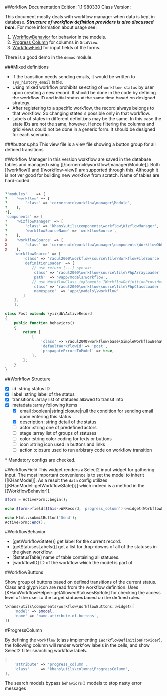 #Workflow
Documentation Edition: 1.1-980330
Class Version: 


This document mostly deals with workflow manager when data is kept in database.
*__Structure of workflow definition providers is also discussed here.__*
For more information about usage see:
1. [WorkflowBehavior](behaviors-workflow-behavior.md) for behavior in the models.
1. [Progress Column](workflow.md#ProgressColumn) for columns in `GridView`.
1. [WorkflowField](widgets-workflow-field.md) for input fields of the forms.

There is a good demo in the `demos` module.

###Mixed definitions
+    If the transition needs sending emails, it would be written to `sys_history_email` table.
+    Using mixed workflow prohibits selecting of `workflow status` by user upon creating a new record.
    It should be done in the code by defining the workflow ID and initial status at the same time based on designed strategy.
+    After registering to a specific workflow, the record always belongs to that workflow.
    So changing states is possible only in that workflow.
+    Labels of states in different definitions may be the same. In this case the state IDs are not the same, however.
    Hence filtering the columns and grid views could not be done in a generic form. It should be designed for each scenario.


###buttons.php
This view file is a view file showing a button group for all defined transitions

#Workflow Manager
In this version workflow are saved in the database tables and managed using [[\cornernote\workflow\manager\Module]].
Both [[workflow]] and [[workflow-view]] are supported through this.
Although it is not ver good for building new workflow from scratch. 
Name of tables are hard-coded.

```php

?'modules'    => [
?    'workflow' => [
?        'class' => 'cornernote\workflow\manager\Module',
?    ],
?],
'components' => [
?    'wizflowManager' => [
?        'class' => 'khans\utils\components\workflow\WizflowManager',
?        'workflowSourceName' => 'workflowSource',
?    ],
X    'workflowSource' => [
X        'class' => 'cornernote\workflow\manager\components\WorkflowDbSource',
X    ],
    'workflowSource' => [
        'class' => 'raoul2000\workflow\source\file\WorkflowFileSource',
        'definitionLoader' => [
            // use return [...] syntax:
            'class' => 'raoul2000\workflow\source\file\PhpArrayLoader',
            'path'  => '@app/models/workflow',
            // use WorkflowClass implements IWorkflowDefinitionProvider syntax:
            'class' => 'raoul2000\workflow\source\file\PhpClassLoader',
            'namespace'  => 'app\\models\\workflow'
        ]
    ],
    ],
```

```php
class Post extends \yii\db\ActiveRecord
{
    public function behaviors()
    {
        return [
            [
                'class' => \raoul2000\workflow\base\SimpleWorkflowBehavior::className(),
                'defaultWorkflowId' => 'post',
                'propagateErrorsToModel' => true,
            ],
        ];
    }
}
```

##Workflow Structure
- [x] id :string status ID
- [x] label :string label of the status
- [x] transitions :array list of statuses allowed to transit into
- [x] metadata :array following items
   + [x] email :boolean|string|closure|null the condition for sending email upon entering this status
   + [x] description :string detail of the status
   + [ ] actor :string one of predefined actors
   + [ ] stage :array list of groups of statuses
   + [ ] color :string color coding for texts or buttons
   + [ ] icon :string icon used in buttons and links
   + [ ] action :closure used to run arbitrary code on workflow transition
   
\* Mandatory configs are checked. 

#WorkflowField
This widget renders a Select2 input widget for gathering input. 
The most important convenience is to set the model to inherit [[KHanModel]].
 As a result the `data` config utilizes [[KHanModel::getWorkflowState()]] which indeed is a method in the [[WorkflowBehavior]].

```php
$form = ActiveForm::begin();

echo $form->field($this->WFRecord, 'progress_column')->widget(WorkflowField::class, []);

echo Html::submitButton('Send');
ActiveForm::end();
```

#WorkflowBehavior

+ [getWorkflowState()] get label for the current record.
+ [getStatusesLabels()] get a list for drop-downs of all of the statuses in the given workflow.
+ [$statusTable] name of table containing all statuses. 
+ [workflowID] ID of the workflow which the model is part of.


#WorkflowButtons

Show group of buttons based on defined transitions of the current status. Class and glyph icon are read from the 
workflow definition. Uses [KHanWorkflowHelper::getAllowedStatusesByRole] for checking the access level of the user 
to the target statuses based on the defined roles.

```php
\khans\utils\components\workflow\WorkflowButtons::widget([
    'model' => $model,
    'name' => 'name-attribute-of-buttons',
])
```

#ProgressColumn

By defining the `workflow` (class implementing `IWorkflowDefinitionProvider`),
the following column will render workflow labels in the cells, 
and show Select2 filter searching workflow labels. 

```php
[
    'attribute' => 'progress_column',
    'class'     => 'khans\utils\columns\ProgressColumn',
],
```

The search models bypass `behaviors()` models to stop nasty error messages
